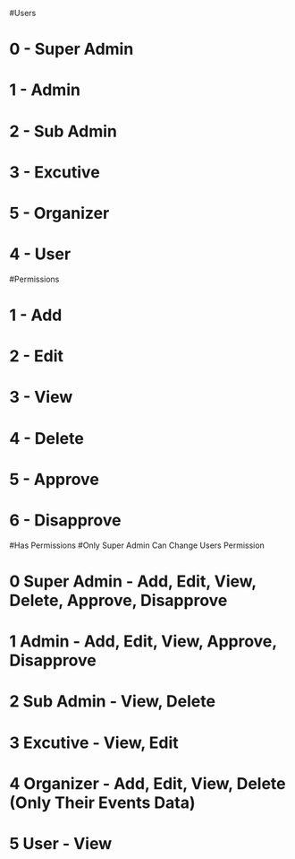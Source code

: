 #Users
# 0 - Super Admin
# 1 - Admin
# 2 - Sub Admin
# 3 - Excutive
# 5 - Organizer
# 4 - User

#Permissions
# 1 - Add
# 2 - Edit
# 3 - View
# 4 - Delete
# 5 - Approve
# 6 - Disapprove

#Has Permissions
#Only Super Admin Can Change Users Permission
# 0 Super Admin - Add, Edit, View, Delete, Approve, Disapprove
# 1 Admin - Add, Edit, View, Approve, Disapprove
# 2 Sub Admin - View, Delete
# 3 Excutive - View, Edit
# 4 Organizer - Add, Edit, View, Delete (Only Their Events Data)
# 5 User - View


